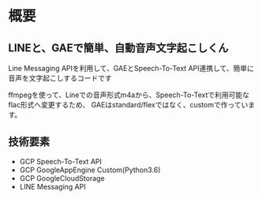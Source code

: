 # 概要
## LINEと、GAEで簡単、自動音声文字起こしくん
Line Messaging APIを利用して、GAEとSpeech-To-Text API連携して、簡単に音声を文字起こしするコードです

ffmpegを使って、Lineでの音声形式m4aから、Speech-To-Textで利用可能なflac形式へ変更するため、
GAEはstandard/flexではなく、customで作っています。

## 技術要素
* GCP Speech-To-Text API
* GCP GoogleAppEngine Custom(Python3.6)
* GCP GoogleCloudStorage
* LINE Messaging API
